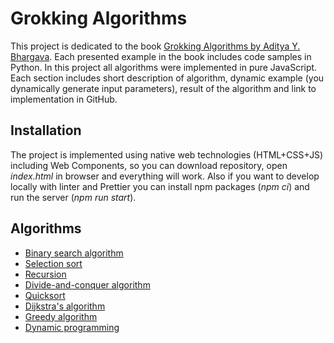 # Grokking Algorithms
This project is dedicated to the book [Grokking Algorithms by Aditya Y. Bhargava](https://www.amazon.com/Grokking-Algorithms-illustrated-programmers-curious/dp/1617292230). Each presented example in the book includes code samples in Python. In this project all algorithms were implemented in pure JavaScript.
Each section includes short description of algorithm, dynamic example (you dynamically generate input parameters), result of the algorithm and link to implementation in GitHub.
## Installation
The project is implemented using native web technologies (HTML+CSS+JS) including Web Components, so you can download repository, open *index.html* in browser and everything will work. Also if you want to develop locally with linter and Prettier you can install npm packages (*npm ci*) and run the server (*npm run start*).
## Algorithms
* [Binary search algorithm](https://github.com/ResidentTGT/GrokkingAlgorithms/blob/b0527c85d3d14d26c6e1ec4b36c3e1650db2f305/src/scripts/binarySearch.js#L66)
* [Selection sort](https://github.com/ResidentTGT/GrokkingAlgorithms/blob/b0527c85d3d14d26c6e1ec4b36c3e1650db2f305/src/scripts/selectionSort.js#L53)
* [Recursion](https://github.com/ResidentTGT/GrokkingAlgorithms/blob/b0527c85d3d14d26c6e1ec4b36c3e1650db2f305/src/scripts/recursion.js#L62)
* [Divide-and-conquer algorithm](https://github.com/ResidentTGT/GrokkingAlgorithms/blob/b0527c85d3d14d26c6e1ec4b36c3e1650db2f305/src/scripts/divideConquer.js#L85)
* [Quicksort](https://github.com/ResidentTGT/GrokkingAlgorithms/blob/b0527c85d3d14d26c6e1ec4b36c3e1650db2f305/src/scripts/quicksort.js#L55)
* [Dijkstra's algorithm](https://github.com/ResidentTGT/GrokkingAlgorithms/blob/b0527c85d3d14d26c6e1ec4b36c3e1650db2f305/src/scripts/dijkstra.js#L79)
* [Greedy algorithm](https://github.com/ResidentTGT/GrokkingAlgorithms/blob/b0527c85d3d14d26c6e1ec4b36c3e1650db2f305/src/scripts/greedy.js#L73)
* [Dynamic programming](https://github.com/ResidentTGT/GrokkingAlgorithms/blob/b0527c85d3d14d26c6e1ec4b36c3e1650db2f305/src/scripts/dynamicProg.js#L67)
